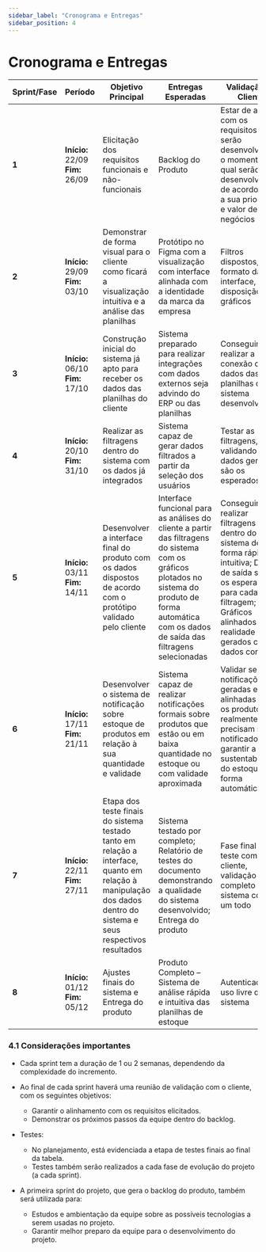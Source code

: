 ```yaml
---
sidebar_label: "Cronograma e Entregas"
sidebar_position: 4
---
```

# Cronograma e Entregas
| Sprint/Fase | Período | Objetivo Principal | Entregas Esperadas | Validação do Cliente |
|-------------|---------|--------------------|--------------------|-----------------------|
| **1** | **Início:** 22/09 <br /> **Fim:** 26/09 | Elicitação dos requisitos funcionais e não-funcionais | Backlog do Produto | Estar de acordo com os requisitos que serão desenvolvidos e o momento no qual serão desenvolvidos, de acordo com a sua prioridade e valor de negócios |
| **2** | **Início:** 29/09 <br /> **Fim:** 03/10 | Demonstrar de forma visual para o cliente como ficará a visualização intuitiva e a análise das planilhas | Protótipo no Figma com a visualização com interface alinhada com a identidade da marca da empresa | Filtros dispostos, formato da interface, disposição dos gráficos |
| **3** | **Início:** 06/10 <br /> **Fim:** 17/10 | Construção inicial do sistema já apto para receber os dados das planilhas do cliente | Sistema preparado para realizar integrações com dados externos seja advindo do ERP ou das planilhas | Conseguir realizar a conexão dos dados das planilhas com o sistema desenvolvido |
| **4** | **Início:** 20/10 <br /> **Fim:** 31/10 | Realizar as filtragens dentro do sistema com os dados já integrados | Sistema capaz de gerar dados filtrados a partir da seleção dos usuários | Testar as filtragens, validando se os dados gerados são os esperados |
| **5** | **Início:** 03/11 <br /> **Fim:** 14/11 | Desenvolver a interface final do produto com os dados dispostos de acordo com o protótipo validado pelo cliente | Interface funcional para as análises do cliente a partir das filtragens do sistema com os gráficos plotados no sistema do produto de forma automática com os dados de saída das filtragens selecionadas | Conseguir realizar filtragens dentro do sistema de forma rápida e intuitiva; Dados de saída serem os esperados para cada filtragem; Gráficos alinhados com a realidade gerados com os dados corretos |
| **6** | **Início:** 17/11 <br /> **Fim:** 21/11 | Desenvolver o sistema de notificação sobre estoque de produtos em relação à sua quantidade e validade | Sistema capaz de realizar notificações formais sobre produtos que estão ou em baixa quantidade no estoque ou com validade aproximada | Validar se as notificações geradas estão alinhadas com os produtos que realmente precisam ser notificados para garantir a sustentabilidade do estoque de forma automática |
| **7** | **Início:** 22/11 <br /> **Fim:** 27/11 | Etapa dos teste finais do sistema testado tanto em relação a interface, quanto em relação à manipulação dos dados dentro do sistema e seus respectivos resultados | Sistema testado por completo; Relatório de testes do documento demonstrando a qualidade do sistema desenvolvido; Entrega do produto | Fase final dos teste com o cliente, validação por completo do sistema como um todo |
| **8** | **Início:** 01/12 <br /> **Fim:** 05/12 | Ajustes finais do sistema e Entrega do produto | Produto Completo – Sistema de análise rápida e intuitiva das planilhas de estoque | Autenticação e uso livre do sistema |

### 4.1 Considerações importantes
- Cada sprint tem a duração de 1 ou 2 semanas, dependendo da complexidade do incremento.

- Ao final de cada sprint haverá uma reunião de validação com o cliente, com os seguintes objetivos:
  - Garantir o alinhamento com os requisitos elicitados.
  - Demonstrar os próximos passos da equipe dentro do backlog.

- Testes:
  - No planejamento, está evidenciada a etapa de testes finais ao final da tabela.
  - Testes também serão realizados a cada fase de evolução do projeto (a cada sprint).

- A primeira sprint do projeto, que gera o backlog do produto, também será utilizada para:
  - Estudos e ambientação da equipe sobre as possíveis tecnologias a serem usadas no projeto.
  - Garantir melhor preparo da equipe para o desenvolvimento do projeto.

